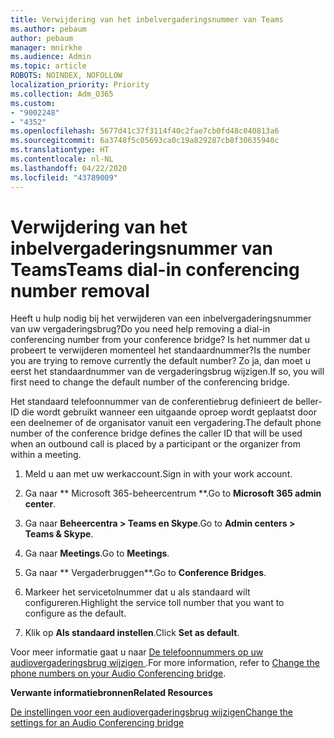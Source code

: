 ```yaml
---
title: Verwijdering van het inbelvergaderingsnummer van Teams
ms.author: pebaum
author: pebaum
manager: mnirkhe
ms.audience: Admin
ms.topic: article
ROBOTS: NOINDEX, NOFOLLOW
localization_priority: Priority
ms.collection: Adm_O365
ms.custom:
- "9002248"
- "4352"
ms.openlocfilehash: 5677d41c37f3114f40c2fae7cb0fd48c040813a6
ms.sourcegitcommit: 6a3748f5c05693ca0c19a829287cb8f30635940c
ms.translationtype: HT
ms.contentlocale: nl-NL
ms.lasthandoff: 04/22/2020
ms.locfileid: "43789009"
---
```

# <a name="teams-dial-in-conferencing-number-removal"></a><span data-ttu-id="1168f-102">Verwijdering van het inbelvergaderingsnummer van Teams</span><span class="sxs-lookup"><span data-stu-id="1168f-102">Teams dial-in conferencing number removal</span></span>

<span data-ttu-id="1168f-103">Heeft u hulp nodig bij het verwijderen van een inbelvergaderingsnummer van uw vergaderingsbrug?</span><span class="sxs-lookup"><span data-stu-id="1168f-103">Do you need help removing a dial-in conferencing number from your conference bridge?</span></span> <span data-ttu-id="1168f-104">Is het nummer dat u probeert te verwijderen momenteel het standaardnummer?</span><span class="sxs-lookup"><span data-stu-id="1168f-104">Is the number you are trying to remove currently the default number?</span></span> <span data-ttu-id="1168f-105">Zo ja, dan moet u eerst het standaardnummer van de vergaderingsbrug wijzigen.</span><span class="sxs-lookup"><span data-stu-id="1168f-105">If so, you will first need to change the default number of the conferencing bridge.</span></span>

<span data-ttu-id="1168f-106">Het standaard telefoonnummer van de conferentiebrug definieert de beller-ID die wordt gebruikt wanneer een uitgaande oproep wordt geplaatst door een deelnemer of de organisator vanuit een vergadering.</span><span class="sxs-lookup"><span data-stu-id="1168f-106">The default phone number of the conference bridge defines the caller ID that will be used when an outbound call is placed by a participant or the organizer from within a meeting.</span></span>

1. <span data-ttu-id="1168f-107">Meld u aan met uw werkaccount.</span><span class="sxs-lookup"><span data-stu-id="1168f-107">Sign in with your work account.</span></span>

2. <span data-ttu-id="1168f-108">Ga naar \*\* Microsoft 365-beheercentrum \*\*.</span><span class="sxs-lookup"><span data-stu-id="1168f-108">Go to **Microsoft 365 admin center**.</span></span>

3. <span data-ttu-id="1168f-109">Ga naar **Beheercentra > Teams en Skype**.</span><span class="sxs-lookup"><span data-stu-id="1168f-109">Go to **Admin centers > Teams & Skype**.</span></span>

4. <span data-ttu-id="1168f-110">Ga naar **Meetings**.</span><span class="sxs-lookup"><span data-stu-id="1168f-110">Go to **Meetings**.</span></span>

5. <span data-ttu-id="1168f-111">Ga naar \*\* Vergaderbruggen\*\*.</span><span class="sxs-lookup"><span data-stu-id="1168f-111">Go to **Conference Bridges**.</span></span>

6. <span data-ttu-id="1168f-112">Markeer het servicetolnummer dat u als standaard wilt configureren.</span><span class="sxs-lookup"><span data-stu-id="1168f-112">Highlight the service toll number that you want to configure as the default.</span></span>

7. <span data-ttu-id="1168f-113">Klik op **Als standaard instellen**.</span><span class="sxs-lookup"><span data-stu-id="1168f-113">Click **Set as default**.</span></span>

<span data-ttu-id="1168f-114">Voor meer informatie gaat u naar [De telefoonnummers op uw audiovergaderingsbrug wijzigen ](https://docs.microsoft.com/microsoftteams/change-the-phone-numbers-on-your-audio-conferencing-bridge).</span><span class="sxs-lookup"><span data-stu-id="1168f-114">For more information, refer to [Change the phone numbers on your Audio Conferencing bridge](https://docs.microsoft.com/microsoftteams/change-the-phone-numbers-on-your-audio-conferencing-bridge).</span></span>

<span data-ttu-id="1168f-115">**Verwante informatiebronnen**</span><span class="sxs-lookup"><span data-stu-id="1168f-115">**Related Resources**</span></span>

[<span data-ttu-id="1168f-116">De instellingen voor een audiovergaderingsbrug wijzigen</span><span class="sxs-lookup"><span data-stu-id="1168f-116">Change the settings for an Audio Conferencing bridge</span></span>](https://docs.microsoft.com/microsoftteams/change-the-settings-for-an-audio-conferencing-bridge)
